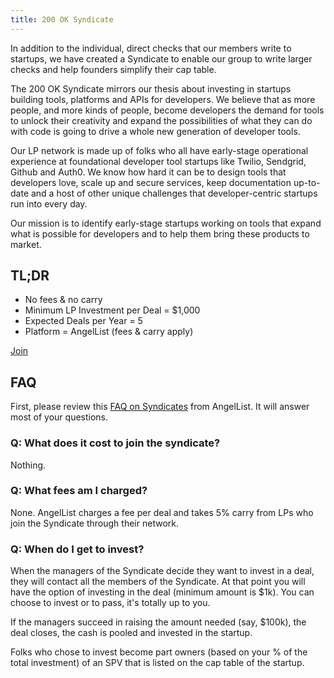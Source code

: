```yaml
---
title: 200 OK Syndicate
---
```

In addition to the individual, direct checks that our members write to startups, we have created a Syndicate to enable our group to write larger checks and help founders simplify their cap table.

The 200 OK Syndicate mirrors our thesis about investing in startups building tools, platforms and APIs for developers. We believe that as more people, and more kinds of people, become developers the demand for tools to unlock their creativity and expand the possibilities of what they can do with code is going to drive a whole new generation of developer tools.

Our LP network is made up of folks who all have early-stage operational experience at foundational developer tool startups like Twilio, Sendgrid, Github and Auth0. We know how hard it can be to design tools that developers love, scale up and secure services, keep documentation up-to-date and a host of other unique challenges that developer-centric startups run into every day.

Our mission is to identify early-stage startups working on tools that expand what is possible for developers and to help them bring these products to market.
## TL;DR

* No fees & no carry
* Minimum LP Investment per Deal = $1,​000
* Expected Deals per Year = 5
* Platform = AngelList (fees & carry apply)

<div class="cta"><a href="https://airtable.com/shr8TNT4jl3nZ8lLT">Join</a></div>

## FAQ

First, please review this [FAQ on Syndicates](https://help.venture.angel.co/hc/en-us/sections/360009504072-Syndicates) from AngelList. It will answer most of your questions.

### Q: What does it cost to join the syndicate?

Nothing.

### Q: What fees am I charged?

None. AngelList charges a fee per deal and takes 5% carry from LPs who join the Syndicate through their network.

### Q: When do I get to invest?

When the managers of the Syndicate decide they want to invest in a deal, they will contact all the members of the Syndicate. At that point you will have the option of investing in the deal (minimum amount is $1k). You can choose to invest or to pass, it's totally up to you.

If the managers succeed in raising the amount needed (say, $100k), the deal closes, the cash is pooled and invested in the startup.

Folks who chose to invest become part owners (based on your % of the total investment) of an SPV that is listed on the cap table of the startup.

